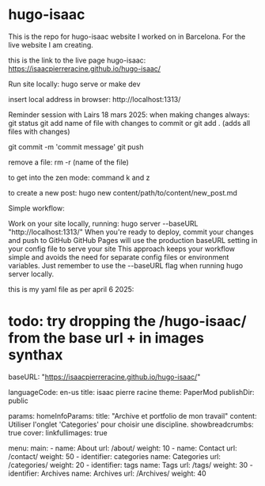 # hugo-isaac
This is the repo for hugo-isaac website I worked on in Barcelona. For the live website I am creating. 

this is the link to the live page hugo-isaac:
https://isaacpierreracine.github.io/hugo-isaac/

Run site locally: hugo serve 
or 
make dev

insert local address in browser: http://localhost:1313/

Reminder session with Lairs 18 mars 2025:
when making changes always:
git status
git add name of file with changes to commit
or
git add . (adds all files with changes)

git commit -m 'commit message'
git push

remove a file: rm -r (name of the file)

to get into the zen mode: command k and z

to create a new post:
hugo new content/path/to/content/new_post.md

Simple workflow:

Work on your site locally, running: 
hugo server --baseURL "http://localhost:1313/"
When you're ready to deploy, commit your changes and push to GitHub
GitHub Pages will use the production baseURL setting in your config file to serve your site
This approach keeps your workflow simple and avoids the need for separate config files or environment variables. Just remember to use the --baseURL flag when running hugo server locally.

this is my yaml file as per april 6 2025:
# todo: try dropping the /hugo-isaac/ from the base url + in images synthax
baseURL: "https://isaacpierreracine.github.io/hugo-isaac/" 

languageCode: en-us
title: isaac pierre racine
theme: PaperMod
publishDir: public

params:
  homeInfoParams:
    title: "Archive et portfolio de mon travail"
    content: Utiliser l'onglet 'Categories' pour choisir une discipline. 
  showbreadcrumbs: true
  cover:
    linkfullimages: true
  
menu:
  main:
    - name: About
      url: /about/
      weight: 10
    - name: Contact
      url: /contact/
      weight: 50
    - identifier: categories
      name: Categories
      url: /categories/
      weight: 20
    - identifier: tags
      name: Tags
      url: /tags/
      weight: 30
    - identifier: Archives
      name: Archives
      url: /Archives/
      weight: 40